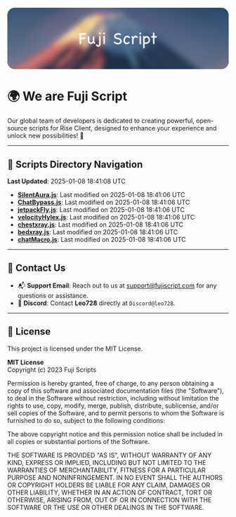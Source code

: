 ![Banner](.github/b.webp)

# 🌍 **We are Fuji Script**

Our global team of developers is dedicated to creating powerful, open-source scripts for Rise Client, designed to enhance your experience and unlock new possibilities! 🌟

---
<!-- SCRIPTS_NAVIGATION_START -->
## 📂 **Scripts Directory Navigation**

**Last Updated**: 2025-01-08 18:41:08 UTC

- **[SilentAura.js](scripts/SilentAura.js)**: Last modified on 2025-01-08 18:41:06 UTC
- **[ChatBypass.js](scripts/ChatBypass.js)**: Last modified on 2025-01-08 18:41:06 UTC
- **[jetpackFly.js](scripts/jetpackFly.js)**: Last modified on 2025-01-08 18:41:06 UTC
- **[velocityHylex.js](scripts/velocityHylex.js)**: Last modified on 2025-01-08 18:41:06 UTC
- **[chestxray.js](scripts/chestxray.js)**: Last modified on 2025-01-08 18:41:06 UTC
- **[bedxray.js](scripts/bedxray.js)**: Last modified on 2025-01-08 18:41:06 UTC
- **[chatMacro.js](scripts/chatMacro.js)**: Last modified on 2025-01-08 18:41:06 UTC

<!-- SCRIPTS_NAVIGATION_END -->

---

## 💬 **Contact Us**  
- 📬 **Support Email**: Reach out to us at [support@fujiscript.com](mailto:support@fujiscript.com) for any questions or assistance.  
- 💬 **Discord**: Contact **Leo728** directly at `Discord@leo728`.

---

## 📜 **License**

This project is licensed under the MIT License.  

**MIT License**  
Copyright (c) 2023 Fuji Scripts  

Permission is hereby granted, free of charge, to any person obtaining a copy of this software and associated documentation files (the "Software"), to deal in the Software without restriction, including without limitation the rights to use, copy, modify, merge, publish, distribute, sublicense, and/or sell copies of the Software, and to permit persons to whom the Software is furnished to do so, subject to the following conditions:  

The above copyright notice and this permission notice shall be included in all copies or substantial portions of the Software.  

THE SOFTWARE IS PROVIDED "AS IS", WITHOUT WARRANTY OF ANY KIND, EXPRESS OR IMPLIED, INCLUDING BUT NOT LIMITED TO THE WARRANTIES OF MERCHANTABILITY, FITNESS FOR A PARTICULAR PURPOSE AND NONINFRINGEMENT. IN NO EVENT SHALL THE AUTHORS OR COPYRIGHT HOLDERS BE LIABLE FOR ANY CLAIM, DAMAGES OR OTHER LIABILITY, WHETHER IN AN ACTION OF CONTRACT, TORT OR OTHERWISE, ARISING FROM, OUT OF OR IN CONNECTION WITH THE SOFTWARE OR THE USE OR OTHER DEALINGS IN THE SOFTWARE.  
